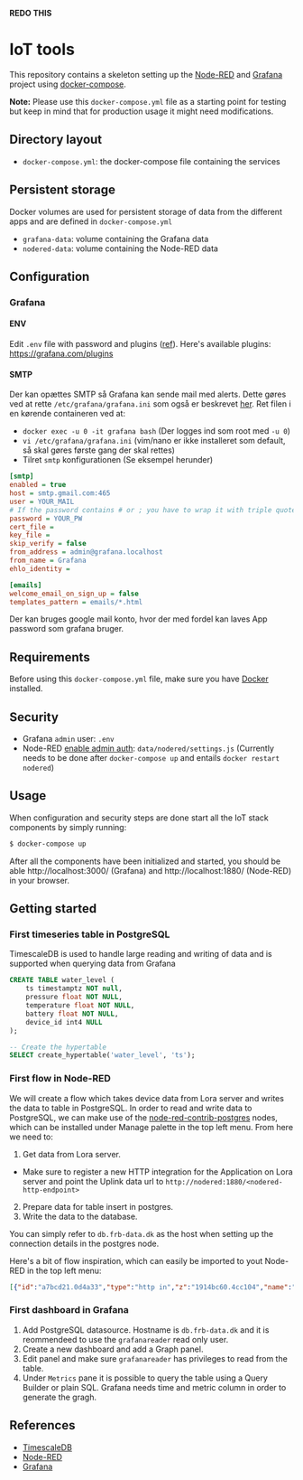 **REDO THIS**

# IoT tools

This repository contains a skeleton setting up the [Node-RED](https://nodered.org) and [Grafana](https://grafana.com)
project using [docker-compose](https://docs.docker.com/compose/).

**Note:** Please use this `docker-compose.yml` file as a starting point for testing
but keep in mind that for production usage it might need modifications. 

## Directory layout

* `docker-compose.yml`: the docker-compose file containing the services

## Persistent storage
Docker volumes are used for persistent storage of data from the different apps and are defined in `docker-compose.yml`

* `grafana-data`: volume containing the Grafana data
* `nodered-data`: volume containing the Node-RED data


## Configuration

### Grafana
#### ENV
Edit `.env` file with password and plugins ([ref](https://grafana.com/docs/installation/docker/#installing-plugins-for-grafana)). Here's available plugins: https://grafana.com/plugins

#### SMTP
Der kan opættes SMTP så Grafana kan sende mail med alerts. Dette gøres ved at rette `/etc/grafana/grafana.ini` som også er beskrevet [her](https://grafana.com/docs/installation/configuration/#smtp). Ret filen i en kørende containeren ved at:
* `docker exec -u 0 -it grafana bash` (Der logges ind som root med `-u 0`)
* `vi /etc/grafana/grafana.ini` (vim/nano er ikke installeret som default, så skal gøres første gang der skal rettes)
* Tilret `smtp` konfigurationen (Se eksempel herunder)

```ini
[smtp]
enabled = true
host = smtp.gmail.com:465
user = YOUR_MAIL
# If the password contains # or ; you have to wrap it with triple quotes. Ex """#password;"""
password = YOUR_PW
cert_file =
key_file =
skip_verify = false
from_address = admin@grafana.localhost
from_name = Grafana
ehlo_identity =

[emails]
welcome_email_on_sign_up = false
templates_pattern = emails/*.html
```
Der kan bruges google mail konto, hvor der med fordel kan laves App password som grafana bruger. 

## Requirements

Before using this `docker-compose.yml` file, make sure you have [Docker](https://www.docker.com/community-edition)
installed.

## Security
* Grafana `admin` user: `.env`
* Node-RED [enable admin auth](https://nodered.org/docs/security): `data/nodered/settings.js` (Currently needs to be done after `docker-compose up` and entails `docker restart nodered`)

## Usage

When configuration and security steps are done start all the IoT stack components by simply running:

```bash
$ docker-compose up
```

After all the components have been initialized and started, you should be able
http://localhost:3000/ (Grafana) and http://localhost:1880/ (Node-RED) in your browser.

## Getting started

### First timeseries table in PostgreSQL
TimescaleDB is used to handle large reading and writing of data and is supported when querying data from Grafana
```sql
CREATE TABLE water_level (
	ts timestamptz NOT null,
	pressure float NOT NULL,
	temperature float NOT NULL,
	battery float NOT NULL,
	device_id int4 NULL
);

-- Create the hypertable
SELECT create_hypertable('water_level', 'ts');
```

### First flow in Node-RED
We will create a flow which takes device data from Lora server and writes the data to table in PostgreSQL. In order to read and write data to PostgreSQL, we can make use of the [node-red-contrib-postgres](https://flows.nodered.org/node/node-red-contrib-postgres) nodes, which can be installed under Manage palette in the top left menu. From here we need to:
1. Get data from Lora server.
* Make sure to register a new HTTP integration for the Application on Lora server and point the Uplink data url to `http://nodered:1880/<nodered-http-endpoint>`
2. Prepare data for table insert in postgres.
3. Write the data to the database.

You can simply refer to `db.frb-data.dk` as the host when setting up the connection details in the postgres node.

Here's a bit of flow inspiration, which can easily be imported to yout Node-RED in the top left menu:
```json
[{"id":"a7bcd21.0d4a33","type":"http in","z":"1914bc60.4cc104","name":"","url":"/iot/gps","method":"post","upload":false,"swaggerDoc":"","x":110,"y":60,"wires":[["880cbd3e.d8045","32d5646a.05929c"]]},{"id":"23f16f1d.91b9f","type":"template","z":"1914bc60.4cc104","name":"format query","field":"payload","fieldType":"msg","format":"handlebars","syntax":"mustache","template":"insert into gps(time, latitude, longitude, altitude, temperature, battery) \nvalues (to_timestamp($time/1000.0), $latitude, $longitude, $altitude, $temperature, $battery)","x":490,"y":60,"wires":[["da29f2e3.cec04","590fc4ed.76e5cc"]]},{"id":"880cbd3e.d8045","type":"function","z":"1914bc60.4cc104","name":"setup params","func":"var data = msg.payload.object\n\n\nmsg.queryParameters = msg.queryParameters || {};\nmsg.queryParameters.time = data.timestamp;\nmsg.queryParameters.latitude = data.latitude;\nmsg.queryParameters.longitude = data.longitude;\nmsg.queryParameters.altitude = data.altitude; \nmsg.queryParameters.temperature = data.temperature;    \nmsg.queryParameters.battery = data.battery;\n\n\n\n\nreturn msg;","outputs":1,"noerr":0,"x":300,"y":60,"wires":[["23f16f1d.91b9f"]]},{"id":"da29f2e3.cec04","type":"postgres","z":"1914bc60.4cc104","postgresdb":"17235061.c3afa","name":"iot db","output":false,"outputs":0,"x":650,"y":60,"wires":[]},{"id":"590fc4ed.76e5cc","type":"debug","z":"1914bc60.4cc104","name":"","active":false,"tosidebar":true,"console":false,"tostatus":false,"complete":"payload","x":670,"y":100,"wires":[]},{"id":"32d5646a.05929c","type":"http response","z":"1914bc60.4cc104","name":"","statusCode":"200","headers":{},"x":280,"y":100,"wires":[]},{"id":"17235061.c3afa","type":"postgresdb","z":"","hostname":"postgresql","port":"5432","db":"iot","ssl":false}]
```

### First dashboard in Grafana
1. Add PostgreSQL datasource. Hostname is `db.frb-data.dk` and it is reommendeed to use the `grafanareader` read only user.
2. Create a new dashboard and add a Graph panel.
3. Edit panel and make sure `grafanareader` has privileges to read from the  table.
4. Under `Metrics` pane it is possible to query the table using a Query Builder or plain SQL. Grafana needs time and metric column in order to generate the gragh.

## References
* [TimescaleDB](https://docs.timescale.com/v1.2/main)
* [Node-RED](https://nodered.org/docs/)
* [Grafana](http://docs.grafana.org/)


